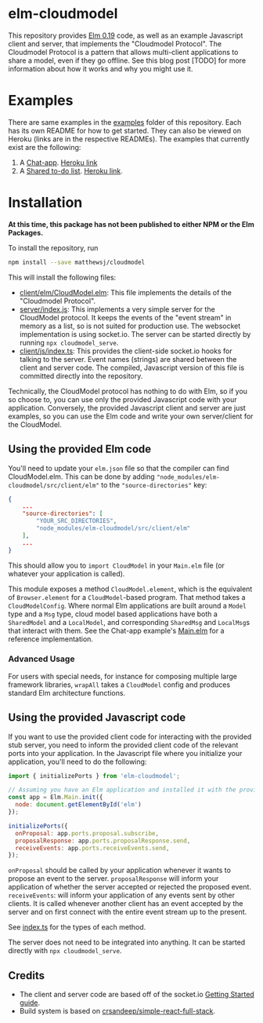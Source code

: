 # elm-cloudmodel
This repository provides [Elm 0.19](https://elm-lang.org/) code, as well as an example Javascript client and server, that implements the "Cloudmodel Protocol". The Cloudmodel Protocol is a pattern that allows multi-client applications to share a model, even if they go offline. See this blog post [TODO] for more information about how it works and why you might use it.

# Examples
There are same examples in the [examples](https://github.com/matthewsj/cloudmodel/tree/master/examples) folder of this repository. Each has its own README for how to get started. They can also be viewed on Heroku (links are in the respective READMEs). The examples that currently exist are the following:
1. A [Chat-app](https://github.com/matthewsj/cloudmodel/tree/master/examples/chatapp). [Heroku link](https://sheltered-savannah-70764.herokuapp.com/)
2. A [Shared to-do list](https://github.com/matthewsj/cloudmodel/tree/master/examples/shared-todo). [Heroku link](https://limitless-dusk-45367.herokuapp.com/).

# Installation
**At this time, this package has not been published to either NPM or the Elm Packages.**

To install the repository, run
```sh
npm install --save matthewsj/cloudmodel
```

This will install the following files:
- [client/elm/CloudModel.elm](https://github.com/matthewsj/cloudmodel/blob/master/src/client/elm/CloudModel.elm):
  This file implements the details of the "Cloudmodel Protocol".
- [server/index.js](https://github.com/matthewsj/cloudmodel/blob/master/src/server/index.js): This implements a very
  simple server for the CloudModel protocol. It keeps the events of the "event stream" in memory as a list,
  so is not suited for production use. The websocket implementation is using socket.io. The server can be started directly by running `npx cloudmodel_serve`.
- [client/js/index.ts](https://github.com/matthewsj/cloudmodel/blob/master/src/client/js/index.ts):
  This provides the client-side socket.io hooks for talking to the server. Event names (strings) are shared
  between the client and server code. The compiled, Javascript version of this file is committed directly into the repository.

Technically, the CloudModel protocol has nothing to do with Elm, so if you so choose to, you can use only the provided
Javascript code with your application. Conversely, the provided Javascript client and server are just examples, so you can use the Elm code and write your own server/client for the CloudModel. 

## Using the provided Elm code
You'll need to update your `elm.json` file so that the compiler can find CloudModel.elm. This can be done by adding `"node_modules/elm-cloudmodel/src/client/elm"` to the `"source-directories"` key:

```json
{
    ...
    "source-directories": [
        "YOUR_SRC_DIRECTORIES",
        "node_modules/elm-cloudmodel/src/client/elm"
    ],
    ...
}
```

This should allow you to `import CloudModel` in your `Main.elm` file (or whatever your application is called).

This module exposes a method `CloudModel.element`, which is the equivalent of `Browser.element` for a `CloudModel`-based program. That method takes a `CloudModelConfig`. Where normal Elm applications are built around
a `Model` type and a `Msg` type, cloud model based applications have both a `SharedModel` and a
`LocalModel`, and corresponding `SharedMsg` and `LocalMsg`s that interact with them. See the Chat-app example's [Main.elm](https://github.com/matthewsj/cloudmodel/blob/master/examples/chatapp/src/client/elm/Main.elm) for a reference implementation.

### Advanced Usage
For users with special needs, for instance for composing multiple large framework libraries,
`wrapAll` takes a `CloudModel` config and produces standard Elm architecture functions.

## Using the provided Javascript code
If you want to use the provided client code for interacting with the provided stub server, you need to inform
the provided client code of the relevant ports into your application. In the Javascript file where you initialize
your application, you'll need to do the following:

```js
import { initializePorts } from 'elm-cloudmodel';

// Assuming you have an Elm application and installed it with the provided instructions.
const app = Elm.Main.init({
  node: document.getElementById('elm')
});

initializePorts({
  onProposal: app.ports.proposal.subscribe,
  proposalResponse: app.ports.proposalResponse.send,
  receiveEvents: app.ports.receiveEvents.send,
});
```

`onProposal` should be called by your application whenever it wants to propose an event to the server.
`proposalResponse` will inform your application of whether the server accepted or rejected the proposed event.
`receiveEvents`: will inform your application of any events sent by other clients. It is called whenever another
client has an event accepted by the server and on first connect with the entire event stream up to the present.

See [index.ts](https://github.com/matthewsj/cloudmodel/blob/master/src/client/js/index.ts) for the types of each method.

The server does not need to be integrated into anything. It can be started directly with `npx cloudmodel_serve`.

## Credits

* The client and server code are based off of the socket.io [Getting Started guide](https://socket.io/get-started/chat/).
* Build system is based on [crsandeep/simple-react-full-stack](https://github.com/crsandeep/simple-react-full-stack).
